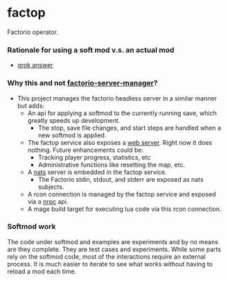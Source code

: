 # factop

Factorio operator.

### Rationale for using a soft mod v.s. an actual mod

* [grok answer](https://x.com/i/grok/share/9eEbNfDbw9s6PPf7qMjJNIW0l)

### Why this and not [factorio-server-manager](https://github.com/OpenFactorioServerManager/factorio-server-manager)?

* This project manages the factorio headless server in a similar manner but adds:
    * An api for applying a softmod to the currently running save, which greatly speeds up development.
        * The stop, save file changes, and start steps are handled when a new softmod is applied.
    * The factop service also exposes a [web server](https://factorio.mlctrez.com). Right now it does nothing. Future
      enhancements could be:
        * Tracking player progress, statistics, etc
        * Administrative functions like resetting the map, etc.
    * A [nats](https://docs.nats.io/nats-concepts/what-is-nats) server is embedded in the factop service.
        * The Factorio stdin, stdout, and stderr are exposed as nats subjects.
    * A rcon connection is managed by the factop service and exposed via a [nrpc](github.com/nats-rpc/nrpc) api.
    * A mage build target for executing lua code via this rcon connection.

### Softmod work

The code under softmod and examples are experiments and by no means are they complete. They are test cases
and experiments. While some parts rely on the softmod code, most of the interactions require an external process.
It is much easier to iterate to see what works without having to reload a mod each time.